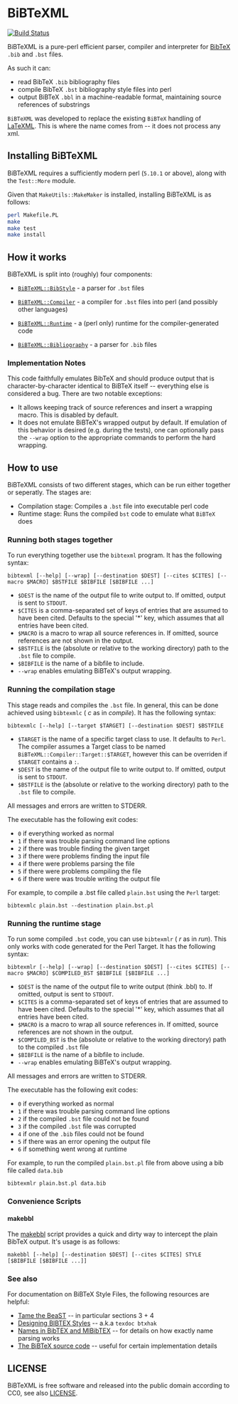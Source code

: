 # BiBTeXML

[![Build Status](https://travis-ci.com/tkw1536/BibTeXML.svg?branch=master)](https://travis-ci.com/tkw1536/BibTeXML)

BiBTeXML is a pure-perl efficient parser, compiler and interpreter for [BibTeX](http://www.bibtex.org) `.bib` and `.bst` files. 

As such it can:
* read BibTeX `.bib` bibliography files
* compile BibTeX `.bst` bibliography style files into perl
* output BiBTeX `.bbl` in a machine-readable format, maintaining source references of substrings


`BiBTeXML` was developed to replace the existing `BiBTeX` handling of [LaTeXML](https://dlmf.nist.gov/LaTeXML/). 
This is where the name comes from -- it does not process any xml.

## Installing BiBTeXML

BiBTeXML requires a sufficiently modern perl (`5.10.1` or above), along with the `Test::More` module. 

Given that `MakeUtils::MakeMaker` is installed, installing BiBTeXML is as follows:

```bash
perl Makefile.PL
make
make test
make install
```

## How it works

BiBTeXML is split into (roughly) four components:

* [`BiBTeXML::BibStyle`](lib/BiBTeXML/BibStyle/) - a parser for `.bst` files
* [`BiBTeXML::Compiler`](lib/BiBTeXML/Compiler/) - a compiler for `.bst` files into perl (and possibly other languages)

* [`BiBTeXML::Runtime`](lib/BiBTeXML/Runtime/) - a (perl only) runtime for the compiler-generated code
* [`BiBTeXML::Bibliography`](lib/BiBTeXML/Bibliography/) - a parser for `.bib` files

### Implementation Notes

This code faithfully emulates BibTeX and should produce output that is character-by-character identical to BiBTeX itself -- everything else is considered a bug. There are two notable exceptions:
- It allows keeping track of source references and insert a wrapping macro. This is disabled by default. 
- It does not emulate BiBTeX's wrapped output by default. If emulation of this behavior is desired (e.g. during the tests), one can optionally pass the `--wrap` option to the appropriate commands to perform the hard wrapping. 

## How to use

BiBTeXML consists of two different stages, which can be run either together or seperatly. 
The stages are:
- Compilation stage: Compiles a `.bst` file into executable perl code
- Runtime stage: Runs the compiled `bst` code to emulate what `BiBTeX` does

### Running both stages together

To run everything together use the `bibtexml` program.
It has the following syntax:

```
bibtexml [--help] [--wrap] [--destination $DEST] [--cites $CITES] [--macro $MACRO] $BSTFILE $BIBFILE [$BIBFILE ...]
```

- `$DEST` is the name of the output file to write output to. If omitted, output is sent to `STDOUT`. 
- `$CITES` is a comma-separated set of keys of entries that are assumed to have been cited. Defaults to the special '*' key, which assumes that all entries have been cited. 
- `$MACRO` is a macro to wrap all source references in. If omitted, source references are not shown in the output. 
- `$BSTFILE` is the (absolute or relative to the working directory) path to the `.bst` file to compile. 
- `$BIBFILE` is the name of a bibfile to include. 
- `--wrap` enables emulating BiBTeX's output wrapping. 


### Running the compilation stage

This stage reads and compiles the `.bst` file. 
In general, this can be done achieved using `bibtexmlc` ( *c* as in *compile*). 
It has the following syntax:

```
bibtexmlc [--help] [--target $TARGET] [--destination $DEST] $BSTFILE 
```

- `$TARGET` is the name of a specific target class to use. It defaults to `Perl`. The compiler assumes a Target class to be named `BiBTeXML::Compiler::Target::$TARGET`, however this can be overriden if `$TARGET` contains a `:`. 
- `$DEST` is the name of the output file to write output to. If omitted, output is sent to `STDOUT`. 
- `$BSTFILE` is the (absolute or relative to the working directory) path to the `.bst` file to compile. 

All messages and errors are written to STDERR. 

The executable has the following exit codes:
- `0` if everything worked as normal
- `1` if there was trouble parsing command line options
- `2` if there was trouble finding the given target
- `3` if there were problems finding the input file
- `4` if there were problems parsing the file
- `5` if there were problems compiling the file
- `6` if there were was trouble writing the output file 


For example, to compile a .bst file called `plain.bst` using the `Perl` target:

```
bibtexmlc plain.bst --destination plain.bst.pl
```


### Running the runtime stage

To run some compiled `.bst` code, you can use `bibtexmlr` ( *r* as in *run*). 
This only works with code generated for the Perl Target. 
It has the following syntax:

```
bibtexmlr [--help] [--wrap] [--destination $DEST] [--cites $CITES] [--macro $MACRO] $COMPILED_BST $BIBFILE [$BIBFILE ...]
```

- `$DEST` is the name of the output file to write output (think .bbl) to. If omitted, output is sent to `STDOUT`. 
- `$CITES` is a comma-separated set of keys of entries that are assumed to have been cited. Defaults to the special '*' key, which assumes that all entries have been cited. 
- `$MACRO` is a macro to wrap all source references in. If omitted, source references are not shown in the output. 
- `$COMPILED_BST` is the (absolute or relative to the working directory) path to the compiled `.bst` file
- `$BIBFILE` is the name of a bibfile to include. 
- `--wrap` enables emulating BiBTeX's output wrapping. 

All messages and errors are written to STDERR. 

The executable has the following exit codes:
- `0` if everything worked as normal
- `1` if there was trouble parsing command line options
- `2` if the compiled `.bst` file could not be found
- `3` if the compiled `.bst` file was corrupted
- `4` if one of the `.bib` files could not be found
- `5` if there was an error opening the output file
- `6` if something went wrong at runtime

For example, to run the compiled `plain.bst.pl` file from above using a bib file called `data.bib`

```
bibtexmlr plain.bst.pl data.bib
```

### Convenience Scripts

#### makebbl

The [makebbl](./tools/makebbl) script provides a quick and dirty way to intercept the plain
BibTeX output. It's usage is as follows:

```
makebbl [--help] [--destination $DEST] [--cites $CITES] STYLE [$BIBFILE [$BIBFILE ...]]
```

### See also

For documentation on BiBTeX Style Files, the following resources are helpful:

* [Tame the BeaST](http://mirrors.ctan.org/info/bibtex/tamethebeast/ttb_en.pdf) -- in particular sections 3 + 4
* [Designing BIBTEX Styles](http://mirrors.ctan.org/biblio/bibtex/base/btxhak.pdf) -- a.k.a `texdoc btxhak`
* [Names in BibTEX and MlBibTEX](https://www.tug.org/TUGboat/tb27-2/tb87hufflen.pdf) -- for details on how exactly name parsing works
* [The BiBTeX source code](https://github.com/MiKTeX/miktex/blob/master/Programs/Bibliography/bibtex/source/bibtex.web) -- useful for certain implementation details
## LICENSE

BiBTeXML is free software and released into the public domain according to CC0, see also [LICENSE](LICENSE). 